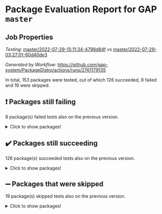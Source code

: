 # Package Evaluation Report for GAP `master`

## Job Properties

*Testing:* [master/2022-07-29-15:11:34-4798d84f](https://github.com/gap-system/PackageDistro/blob/data/reports/master/2022-07-29-15:11:34-4798d84f) vs [master/2022-07-29-03:27:01-60d40de3](https://github.com/gap-system/PackageDistro/blob/data/reports/master/2022-07-29-03:27:01-60d40de3)

*Generated by Workflow:* https://github.com/gap-system/PackageDistro/actions/runs/2761179135

In total, 153 packages were tested, out of which 126 succeeded, 8 failed and 19 were skipped.

## :exclamation: Packages still failing

8 package(s) failed tests also on the previous version.
<details><summary>Click to show packages!</summary>

- francy 1.2.4 [(failure)](https://github.com/gap-system/PackageDistro/runs/7580531587?check_suite_focus=true)
- hap 1.46 [(failure)](https://github.com/gap-system/PackageDistro/runs/7580532996?check_suite_focus=true)
- packagemanager 1.2 [(failure)](https://github.com/gap-system/PackageDistro/runs/7580537988?check_suite_focus=true)
- qpa 1.33 [(failure)](https://github.com/gap-system/PackageDistro/runs/7580538820?check_suite_focus=true)
- rcwa 4.6.4 [(failure)](https://github.com/gap-system/PackageDistro/runs/7580539133?check_suite_focus=true)
- recog 1.3.2 [(failure)](https://github.com/gap-system/PackageDistro/runs/7580539441?check_suite_focus=true)
- semigroups 4.0.0 [(failure)](https://github.com/gap-system/PackageDistro/runs/7580540129?check_suite_focus=true)
- yangbaxter 0.10.0 [(failure)](https://github.com/gap-system/PackageDistro/runs/7580543018?check_suite_focus=true)
</details>

## :heavy_check_mark: Packages still succeeding

126 package(s) succeeded tests also on the previous version.
<details><summary>Click to show packages!</summary>

- ace 5.4 [(success)](https://github.com/gap-system/PackageDistro/runs/7580525564?check_suite_focus=true)
- aclib 1.3.2 [(success)](https://github.com/gap-system/PackageDistro/runs/7580525729?check_suite_focus=true)
- agt 0.2 [(success)](https://github.com/gap-system/PackageDistro/runs/7580525885?check_suite_focus=true)
- alnuth 3.2.1 [(success)](https://github.com/gap-system/PackageDistro/runs/7580526033?check_suite_focus=true)
- anupq 3.2.6 [(success)](https://github.com/gap-system/PackageDistro/runs/7580526187?check_suite_focus=true)
- atlasrep 2.1.2 [(success)](https://github.com/gap-system/PackageDistro/runs/7580526331?check_suite_focus=true)
- autodoc 2022.07.10 [(success)](https://github.com/gap-system/PackageDistro/runs/7580526490?check_suite_focus=true)
- automata 1.15 [(success)](https://github.com/gap-system/PackageDistro/runs/7580526619?check_suite_focus=true)
- automgrp 1.3.2 [(success)](https://github.com/gap-system/PackageDistro/runs/7580526742?check_suite_focus=true)
- autpgrp 1.10.2 [(success)](https://github.com/gap-system/PackageDistro/runs/7580526842?check_suite_focus=true)
- cap 2022.06-05 [(success)](https://github.com/gap-system/PackageDistro/runs/7580526945?check_suite_focus=true)
- caratinterface 2.3.4 [(success)](https://github.com/gap-system/PackageDistro/runs/7580527074?check_suite_focus=true)
- cddinterface 2020.06.24 [(success)](https://github.com/gap-system/PackageDistro/runs/7580527170?check_suite_focus=true)
- circle 1.6.5 [(success)](https://github.com/gap-system/PackageDistro/runs/7580527303?check_suite_focus=true)
- classicpres 1.22 [(success)](https://github.com/gap-system/PackageDistro/runs/7580527414?check_suite_focus=true)
- cohomolo 1.6.10 [(success)](https://github.com/gap-system/PackageDistro/runs/7580527534?check_suite_focus=true)
- congruence 1.2.4 [(success)](https://github.com/gap-system/PackageDistro/runs/7580527628?check_suite_focus=true)
- corelg 1.56 [(success)](https://github.com/gap-system/PackageDistro/runs/7580527761?check_suite_focus=true)
- crime 1.6 [(success)](https://github.com/gap-system/PackageDistro/runs/7580527865?check_suite_focus=true)
- crisp 1.4.5 [(success)](https://github.com/gap-system/PackageDistro/runs/7580527975?check_suite_focus=true)
- crypting 0.10 [(success)](https://github.com/gap-system/PackageDistro/runs/7580528113?check_suite_focus=true)
- cryst 4.1.25 [(success)](https://github.com/gap-system/PackageDistro/runs/7580528265?check_suite_focus=true)
- crystcat 1.1.10 [(success)](https://github.com/gap-system/PackageDistro/runs/7580528369?check_suite_focus=true)
- ctbllib 1.3.4 [(success)](https://github.com/gap-system/PackageDistro/runs/7580528526?check_suite_focus=true)
- cubefree 1.19 [(success)](https://github.com/gap-system/PackageDistro/runs/7580528676?check_suite_focus=true)
- curlinterface 2.2.2 [(success)](https://github.com/gap-system/PackageDistro/runs/7580528812?check_suite_focus=true)
- cvec 2.7.5 [(success)](https://github.com/gap-system/PackageDistro/runs/7580528970?check_suite_focus=true)
- datastructures 0.2.7 [(success)](https://github.com/gap-system/PackageDistro/runs/7580529108?check_suite_focus=true)
- deepthought 1.0.5 [(success)](https://github.com/gap-system/PackageDistro/runs/7580529235?check_suite_focus=true)
- design 1.7 [(success)](https://github.com/gap-system/PackageDistro/runs/7580529366?check_suite_focus=true)
- difsets 2.3.1 [(success)](https://github.com/gap-system/PackageDistro/runs/7580529469?check_suite_focus=true)
- digraphs 1.5.3 [(success)](https://github.com/gap-system/PackageDistro/runs/7580529586?check_suite_focus=true)
- edim 1.3.5 [(success)](https://github.com/gap-system/PackageDistro/runs/7580529682?check_suite_focus=true)
- example 4.3.1 [(success)](https://github.com/gap-system/PackageDistro/runs/7580529788?check_suite_focus=true)
- factint 1.6.3 [(success)](https://github.com/gap-system/PackageDistro/runs/7580529925?check_suite_focus=true)
- ferret 1.0.8 [(success)](https://github.com/gap-system/PackageDistro/runs/7580530133?check_suite_focus=true)
- fga 1.4.0 [(success)](https://github.com/gap-system/PackageDistro/runs/7580530387?check_suite_focus=true)
- fining 1.5 [(success)](https://github.com/gap-system/PackageDistro/runs/7580530603?check_suite_focus=true)
- float 1.0.3 [(success)](https://github.com/gap-system/PackageDistro/runs/7580530750?check_suite_focus=true)
- format 1.4.3 [(success)](https://github.com/gap-system/PackageDistro/runs/7580530918?check_suite_focus=true)
- forms 1.2.8 [(success)](https://github.com/gap-system/PackageDistro/runs/7580531068?check_suite_focus=true)
- fplsa 1.2.5 [(success)](https://github.com/gap-system/PackageDistro/runs/7580531255?check_suite_focus=true)
- fr 2.4.8 [(success)](https://github.com/gap-system/PackageDistro/runs/7580531424?check_suite_focus=true)
- fwtree 1.3 [(success)](https://github.com/gap-system/PackageDistro/runs/7580531698?check_suite_focus=true)
- gbnp 1.0.5 [(success)](https://github.com/gap-system/PackageDistro/runs/7580531836?check_suite_focus=true)
- generalizedmorphismsforcap 2022.05-01 [(success)](https://github.com/gap-system/PackageDistro/runs/7580531933?check_suite_focus=true)
- genss 1.6.6 [(success)](https://github.com/gap-system/PackageDistro/runs/7580532082?check_suite_focus=true)
- gradedringforhomalg 2022.06-01 [(success)](https://github.com/gap-system/PackageDistro/runs/7580532162?check_suite_focus=true)
- grape 4.8.5 [(success)](https://github.com/gap-system/PackageDistro/runs/7580532273?check_suite_focus=true)
- groupoids 1.69 [(success)](https://github.com/gap-system/PackageDistro/runs/7580532383?check_suite_focus=true)
- grpconst 2.6.2 [(success)](https://github.com/gap-system/PackageDistro/runs/7580532570?check_suite_focus=true)
- guarana 0.96.3 [(success)](https://github.com/gap-system/PackageDistro/runs/7580532699?check_suite_focus=true)
- guava 3.16 [(success)](https://github.com/gap-system/PackageDistro/runs/7580532888?check_suite_focus=true)
- hapcryst 0.1.15 [(success)](https://github.com/gap-system/PackageDistro/runs/7580533144?check_suite_focus=true)
- hecke 1.5.3 [(success)](https://github.com/gap-system/PackageDistro/runs/7580533263?check_suite_focus=true)
- help 3.5 [(success)](https://github.com/gap-system/PackageDistro/runs/7580533392?check_suite_focus=true)
- idrel 2.44 [(success)](https://github.com/gap-system/PackageDistro/runs/7580533498?check_suite_focus=true)
- images 1.3.1 [(success)](https://github.com/gap-system/PackageDistro/runs/7580533615?check_suite_focus=true)
- intpic 0.3.0 [(success)](https://github.com/gap-system/PackageDistro/runs/7580533755?check_suite_focus=true)
- io 4.7.2 [(success)](https://github.com/gap-system/PackageDistro/runs/7580533871?check_suite_focus=true)
- irredsol 1.4.3 [(success)](https://github.com/gap-system/PackageDistro/runs/7580533993?check_suite_focus=true)
- json 2.1.0 [(success)](https://github.com/gap-system/PackageDistro/runs/7580534117?check_suite_focus=true)
- jupyterkernel 1.4.1 [(success)](https://github.com/gap-system/PackageDistro/runs/7580534232?check_suite_focus=true)
- jupyterviz 1.5.1 [(success)](https://github.com/gap-system/PackageDistro/runs/7580534340?check_suite_focus=true)
- kan 1.34 [(success)](https://github.com/gap-system/PackageDistro/runs/7580534493?check_suite_focus=true)
- kbmag 1.5.9 [(success)](https://github.com/gap-system/PackageDistro/runs/7580534719?check_suite_focus=true)
- laguna 3.9.5 [(success)](https://github.com/gap-system/PackageDistro/runs/7580534891?check_suite_focus=true)
- liealgdb 2.2.1 [(success)](https://github.com/gap-system/PackageDistro/runs/7580535048?check_suite_focus=true)
- liepring 2.6 [(success)](https://github.com/gap-system/PackageDistro/runs/7580535220?check_suite_focus=true)
- liering 2.4.2 [(success)](https://github.com/gap-system/PackageDistro/runs/7580535363?check_suite_focus=true)
- linearalgebraforcap 2022.06-03 [(success)](https://github.com/gap-system/PackageDistro/runs/7580535509?check_suite_focus=true)
- loops 3.4.1 [(success)](https://github.com/gap-system/PackageDistro/runs/7580535681?check_suite_focus=true)
- lpres 1.0.3 [(success)](https://github.com/gap-system/PackageDistro/runs/7580535831?check_suite_focus=true)
- majoranaalgebras 1.4 [(success)](https://github.com/gap-system/PackageDistro/runs/7580535966?check_suite_focus=true)
- mapclass 1.4.5 [(success)](https://github.com/gap-system/PackageDistro/runs/7580536085?check_suite_focus=true)
- matgrp 0.64 [(success)](https://github.com/gap-system/PackageDistro/runs/7580536240?check_suite_focus=true)
- modisom 2.5.2 [(success)](https://github.com/gap-system/PackageDistro/runs/7580536353?check_suite_focus=true)
- modulepresentationsforcap 2022.05-03 [(success)](https://github.com/gap-system/PackageDistro/runs/7580536482?check_suite_focus=true)
- monoidalcategories 2022.06-07 [(success)](https://github.com/gap-system/PackageDistro/runs/7580536596?check_suite_focus=true)
- nconvex 2020.11-04 [(success)](https://github.com/gap-system/PackageDistro/runs/7580536734?check_suite_focus=true)
- nilmat 1.4.1 [(success)](https://github.com/gap-system/PackageDistro/runs/7580536893?check_suite_focus=true)
- nock 1.5 [(success)](https://github.com/gap-system/PackageDistro/runs/7580537051?check_suite_focus=true)
- normalizinterface 1.3.3 [(success)](https://github.com/gap-system/PackageDistro/runs/7580537242?check_suite_focus=true)
- nq 2.5.8 [(success)](https://github.com/gap-system/PackageDistro/runs/7580537394?check_suite_focus=true)
- numericalsgps 1.3.1 [(success)](https://github.com/gap-system/PackageDistro/runs/7580537530?check_suite_focus=true)
- openmath 11.5.1 [(success)](https://github.com/gap-system/PackageDistro/runs/7580537655?check_suite_focus=true)
- orb 4.8.5 [(success)](https://github.com/gap-system/PackageDistro/runs/7580537806?check_suite_focus=true)
- patternclass 2.4.2 [(success)](https://github.com/gap-system/PackageDistro/runs/7580538158?check_suite_focus=true)
- permut 2.0.4 [(success)](https://github.com/gap-system/PackageDistro/runs/7580538263?check_suite_focus=true)
- polenta 1.3.10 [(success)](https://github.com/gap-system/PackageDistro/runs/7580538377?check_suite_focus=true)
- polymaking 0.8.6 [(success)](https://github.com/gap-system/PackageDistro/runs/7580538496?check_suite_focus=true)
- primgrp 3.4.2 [(success)](https://github.com/gap-system/PackageDistro/runs/7580538600?check_suite_focus=true)
- profiling 2.5.0 [(success)](https://github.com/gap-system/PackageDistro/runs/7580538722?check_suite_focus=true)
- quagroup 1.8.3 [(success)](https://github.com/gap-system/PackageDistro/runs/7580538928?check_suite_focus=true)
- radiroot 2.9 [(success)](https://github.com/gap-system/PackageDistro/runs/7580539021?check_suite_focus=true)
- rds 1.8 [(success)](https://github.com/gap-system/PackageDistro/runs/7580539267?check_suite_focus=true)
- repndecomp 1.2.1 [(success)](https://github.com/gap-system/PackageDistro/runs/7580539559?check_suite_focus=true)
- repsn 3.1.0 [(success)](https://github.com/gap-system/PackageDistro/runs/7580539745?check_suite_focus=true)
- resclasses 4.7.2 [(success)](https://github.com/gap-system/PackageDistro/runs/7580539879?check_suite_focus=true)
- scscp 2.3.1 [(success)](https://github.com/gap-system/PackageDistro/runs/7580540003?check_suite_focus=true)
- sglppow 2.2 [(success)](https://github.com/gap-system/PackageDistro/runs/7580540266?check_suite_focus=true)
- sgpviz 0.999.5 [(success)](https://github.com/gap-system/PackageDistro/runs/7580540370?check_suite_focus=true)
- simpcomp 2.1.14 [(success)](https://github.com/gap-system/PackageDistro/runs/7580540462?check_suite_focus=true)
- singular 2020.12.18 [(success)](https://github.com/gap-system/PackageDistro/runs/7580540574?check_suite_focus=true)
- sla 1.5.3 [(success)](https://github.com/gap-system/PackageDistro/runs/7580540664?check_suite_focus=true)
- smallgrp 1.5 [(success)](https://github.com/gap-system/PackageDistro/runs/7580540764?check_suite_focus=true)
- smallsemi 0.6.13 [(success)](https://github.com/gap-system/PackageDistro/runs/7580540865?check_suite_focus=true)
- sonata 2.9.4 [(success)](https://github.com/gap-system/PackageDistro/runs/7580540959?check_suite_focus=true)
- sophus 1.25 [(success)](https://github.com/gap-system/PackageDistro/runs/7580541057?check_suite_focus=true)
- spinsym 1.5.2 [(success)](https://github.com/gap-system/PackageDistro/runs/7580541154?check_suite_focus=true)
- symbcompcc 1.3.2 [(success)](https://github.com/gap-system/PackageDistro/runs/7580541264?check_suite_focus=true)
- thelma 1.3 [(success)](https://github.com/gap-system/PackageDistro/runs/7580541371?check_suite_focus=true)
- tomlib 1.2.9 [(success)](https://github.com/gap-system/PackageDistro/runs/7580541489?check_suite_focus=true)
- toric 1.9.5 [(success)](https://github.com/gap-system/PackageDistro/runs/7580541600?check_suite_focus=true)
- toricvarieties 2022.07.13 [(success)](https://github.com/gap-system/PackageDistro/runs/7580541744?check_suite_focus=true)
- transgrp 3.6.3 [(success)](https://github.com/gap-system/PackageDistro/runs/7580541886?check_suite_focus=true)
- ugaly 4.0.3 [(success)](https://github.com/gap-system/PackageDistro/runs/7580542008?check_suite_focus=true)
- unipot 1.5 [(success)](https://github.com/gap-system/PackageDistro/runs/7580542115?check_suite_focus=true)
- unitlib 4.1.0 [(success)](https://github.com/gap-system/PackageDistro/runs/7580542218?check_suite_focus=true)
- utils 0.74 [(success)](https://github.com/gap-system/PackageDistro/runs/7580542319?check_suite_focus=true)
- uuid 0.7 [(success)](https://github.com/gap-system/PackageDistro/runs/7580542421?check_suite_focus=true)
- walrus 0.9991 [(success)](https://github.com/gap-system/PackageDistro/runs/7580542529?check_suite_focus=true)
- wedderga 4.10.2 [(success)](https://github.com/gap-system/PackageDistro/runs/7580542625?check_suite_focus=true)
- xmod 2.88 [(success)](https://github.com/gap-system/PackageDistro/runs/7580542773?check_suite_focus=true)
- xmodalg 1.22 [(success)](https://github.com/gap-system/PackageDistro/runs/7580542892?check_suite_focus=true)
- zeromqinterface 0.14 [(success)](https://github.com/gap-system/PackageDistro/runs/7580543162?check_suite_focus=true)
</details>

## :heavy_minus_sign: Packages that were skipped

19 package(s) skipped tests also on the previous version.
<details><summary>Click to show packages!</summary>

- 4ti2interface 2022.03-01 [(skipped)](https://github.com/gap-system/PackageDistro/runs/7580341586?check_suite_focus=true)
- browse 1.8.14 [(skipped)](https://github.com/gap-system/PackageDistro/runs/7580341586?check_suite_focus=true)
- examplesforhomalg 2022.03-01 [(skipped)](https://github.com/gap-system/PackageDistro/runs/7580341586?check_suite_focus=true)
- gapdoc 1.6.5 [(skipped)](https://github.com/gap-system/PackageDistro/runs/7580341586?check_suite_focus=true)
- gauss 2022.03-01 [(skipped)](https://github.com/gap-system/PackageDistro/runs/7580341586?check_suite_focus=true)
- gaussforhomalg 2022.03-01 [(skipped)](https://github.com/gap-system/PackageDistro/runs/7580341586?check_suite_focus=true)
- gradedmodules 2022.03-01 [(skipped)](https://github.com/gap-system/PackageDistro/runs/7580341586?check_suite_focus=true)
- homalg 2022.03-01 [(skipped)](https://github.com/gap-system/PackageDistro/runs/7580341586?check_suite_focus=true)
- homalgtocas 2022.03-01 [(skipped)](https://github.com/gap-system/PackageDistro/runs/7580341586?check_suite_focus=true)
- io_forhomalg 2022.03-01 [(skipped)](https://github.com/gap-system/PackageDistro/runs/7580341586?check_suite_focus=true)
- itc 1.5.1 [(skipped)](https://github.com/gap-system/PackageDistro/runs/7580341586?check_suite_focus=true)
- localizeringforhomalg 2022.03-01 [(skipped)](https://github.com/gap-system/PackageDistro/runs/7580341586?check_suite_focus=true)
- matricesforhomalg 2022.06-01 [(skipped)](https://github.com/gap-system/PackageDistro/runs/7580341586?check_suite_focus=true)
- modules 2022.03-01 [(skipped)](https://github.com/gap-system/PackageDistro/runs/7580341586?check_suite_focus=true)
- polycyclic 2.16 [(skipped)](https://github.com/gap-system/PackageDistro/runs/7580341586?check_suite_focus=true)
- ringsforhomalg 2022.04-01 [(skipped)](https://github.com/gap-system/PackageDistro/runs/7580341586?check_suite_focus=true)
- sco 2022.03-01 [(skipped)](https://github.com/gap-system/PackageDistro/runs/7580341586?check_suite_focus=true)
- toolsforhomalg 2022.05-01 [(skipped)](https://github.com/gap-system/PackageDistro/runs/7580341586?check_suite_focus=true)
- xgap 4.31 [(skipped)](https://github.com/gap-system/PackageDistro/runs/7580341586?check_suite_focus=true)
</details>

